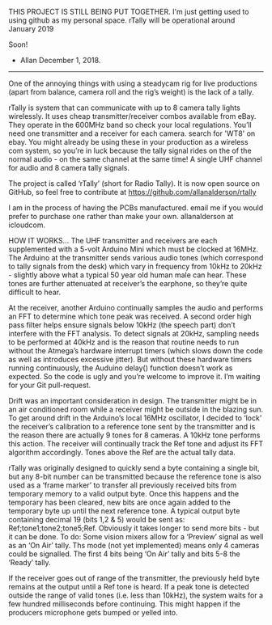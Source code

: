 THIS PROJECT IS STILL BEING PUT TOGETHER. 
I'm just getting used to using github as my personal space. rTally will be operational around January 2019

Soon!

 - Allan
 December 1, 2018.
 __________________
 
 
One of the annoying things with using a steadycam rig for live productions (apart from balance, camera roll and the rig’s weight) is the lack of a tally. 

rTally is system that can communicate with up to 8 camera tally lights wirelessly. It uses cheap transmitter/receiver combos available from eBay. They operate in the 600MHz band so check your local regulations. 
You’ll need one transmitter and a receiver for each camera. search for 'WT8' on ebay.
You might already be using these in your production as a wireless com system, so you’re in luck because the tally signal rides on the of the normal audio - on the same channel at the same time! A single UHF channel for audio and 8 camera tally signals. 

The project is called ‘rTally’ (short for Radio Tally). It is now open source on GitHub, so feel free to contribute at https://github.com/allanalderson/rtally

I am in the process of having the PCBs manufactured. email me if you would prefer to purchase one rather than make your own.
allanalderson at icloudcom.


HOW IT WORKS...
The UHF transmitter and receivers are each supplemented with a 5-volt Arduino Mini which must be clocked at 16MHz. 
 The Arduino at the transmitter sends various audio tones (which correspond to tally signals from the desk) which vary in frequency from 10kHz to 20kHz - slightly above what a typical 50 year old human male can hear. These tones are further attenuated at receiver’s the earphone, so they’re quite difficult to hear. 

At the receiver, another Arduino continually samples the audio and performs an FFT to determine which tone peak was received. A second order high pass filter helps ensure signals below 10kHz (the speech part) don’t interfere with the FFT analysis. 
To detect signals at 20kHz, sampling needs to be performed at 40kHz and is the reason that routine needs to run without the Atmega’s hardware interrupt timers (which slows down the code as well as introduces excessive jitter). 
But without these hardware timers running continuously, the Auduino delay() function doesn’t work as expected. So the code is ugly and you’re welcome to improve it. I’m waiting for your Git pull-request. 

Drift was an important consideration in design. The transmitter might be in an air conditioned room while a receiver might be outside in the blazing sun. To get around drift in the Arduino’s local 16MHz oscillator, I decided to ‘lock’ the receiver’s calibration to a reference tone sent by the transmitter and is the reason there are actually 9 tones for 8 cameras. A 10kHz tone performs this action. The receiver will continually track the Ref tone and adjust its FFT algorithm accordingly.  Tones above the Ref are the actual tally data. 

rTally was originally designed to quickly send a byte containing a single bit, but any 8-bit number can be transmitted because the reference tone is also used as a ‘frame marker’ to transfer all previously received bits from temporary memory to a valid output byte. Once this happens and  the temporary has been cleared, new bits are once again added to the temporary byte up until the next reference tone. A typical output byte containing decimal 19 (bits 1,2 & 5) would be sent as:
Ref;tone1;tone2;tone5;Ref. 
Obviously it takes longer to send more bits - but it can be done. 
To do: Some vision mixers allow for a ‘Preview’ signal as well as an ‘On Air’ tally. Ths mode (not yet implemented) means only 4 cameras could be signalled. The first 4 bits being ‘On Air’ tally and bits 5-8 the ‘Ready’ tally.  


If the receiver goes out of range of the transmitter, the previously held byte remains at the output until a Ref tone is heard. 
If a peak tone is detected outside the range of valid tones (i.e. less than 10kHz), the system waits for a few hundred milliseconds before continuing. This might happen if the producers microphone gets bumped or yelled into. 

